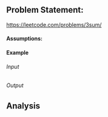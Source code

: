 ## Problem Statement:
https://leetcode.com/problems/3sum/
#### Assumptions:
#### Example
###### Input
###### Output
## Analysis
